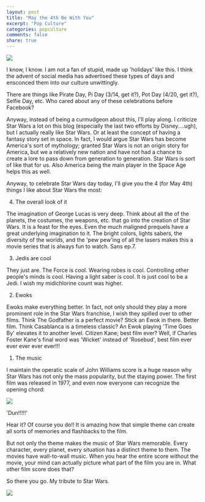 ```yaml
---
layout: post
title: "May the 4th Be With You"
excerpt: "Pop Culture"
categories: popculture
comments: false
share: true
---
```


![](http://uploads.neatorama.com/images/posts/496/81/81496/1430718486-0.jpg)






I know, I know. I am not a fan of stupid, made up 'holidays' like this. I think the advent of social media has advertised these types of days and ensconced them into our culture unwittingly. 

There are things like Pirate Day, Pi Day (3/14, get it?), Pot Day (4/20, get it?), Selfie Day, etc. Who cared about any of these celebrations before Facebook?


Anyway, instead of being a curmudgeon about this, I'll play along. I criticize Star Wars a lot on this blog (especially the last two efforts by Disney....ugh), but I actually really like Star Wars. Or at least the concept of having a fantasy story set in space. In fact, I would argue Star Wars has become America's sort of mythology; granted Star Wars is not an origin story for America, but we a relatively new nation and have not had a chance to create a lore to pass down from generation to generation. Star Wars is sort of like that for us. Also America being the main player in the Space Age helps this as well.


Anyway, to celebrate Star Wars day today, I'll give you the 4 (for May 4th) things I like about Star Wars the most:


4. The overall look of it

The imagination of George Lucas is very deep. Think about all the of the planets, the costumes, the weapons, etc. that go into the creation of Star Wars. It is a feast for the eyes. Even the much maligned prequels have a great underlying imagination to it. The bright colors, lights sabers, the diversity of the worlds, and the 'pew pew'ing of all the lasers makes this a movie series that is always fun to watch. Sans ep.7.


3. Jedis are cool


They just are. The Force is cool. Wearing robes is cool. Controlling other people's minds is cool. Having a light saber is cool. It is just cool to be a Jedi. I wish my midichlorine count was higher.


2. Ewoks


Ewoks make everything better. In fact, not only should they play a more prominent role in the Star Wars franchise, I wish they spilled over to other films. Think The Godfather is a perfect movie? Stick an Ewok in there. Better film. Think Casablanca is a timeless classic? An Ewok playing 'Time Goes By' elevates it to another level. Citizen Kane; best film ever? Well, if Charles Foster Kane's final word was 'Wicket' instead of 'Rosebud', best film ever ever ever ever ever!!!

1. The music


I maintain the operatic scale of John Williams score is a huge reason why Star Wars has not only the mass popularity, but the staying power. The first film was released in 1977, and even now everyone can recognize the opening chord: 

![](https://www.jwpepper.com/scores-png/2367662.png)


'Dun!!!!!' 

Hear it? Of course you do!! It is amazing how that simple theme can create all sorts of memories and flashbacks to the film.



But not only the theme makes the music of Star Wars memorable. Every character, every planet, every situation has a distinct theme to them. The movies have wall-to-wall music. When you hear the entire score without the movie, your mind can actually picture what part of the film you are in. What other film score does that?




So there you go. My tribute to Star Wars.



![](http://www.insidethemagic.net/wp-content/uploads/2017/05/maxresdefault.jpg)


